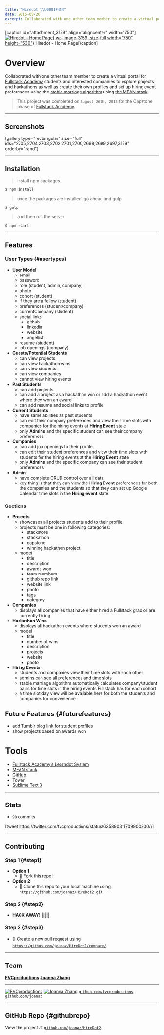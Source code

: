 ```yaml
---
title: "Hiredot \\U0001F454"
date: 2015-08-26
excerpt: Collaborated with one other team member to create a virtual portal for Fullstack Academy students and interested companies to explore projects and hackathons as well as create their own profiles and set up hiring event preferences using the stable marriage algorithm using the MEAN stack.
---
```


\[caption id="attachment\_3159" align="aligncenter"
width="750"\][![Hiredot - Home
Page](https://fvcproductions.files.wordpress.com/2015/08/hiredot-latest.png){.wp-image-3159
.size-full width="750"
height="530"}](https://fvcproductions.com/portfolio/hiredot/hiredot-latest/)
Hiredot - Home Page\[/caption\]

Overview
========

Collaborated with one other team member to create a virtual portal for
[Fullstack Academy](https://fullstackacademy.com "Fullstack Academy")
students and interested companies to explore projects and hackathons as
well as create their own profiles and set up hiring event preferences
using the [stable marriage
algorithm](https://www.wikiwand.com/en/Stable_marriage_problem "stable marriage algorithm")
using [the MEAN stack](https://mean.io "MEAN stack").

> This project was completed on `August 26th, 2015` for the Capstone
> phase of [Fullstack
> Academy](https://fullstackacademy.com "Fullstack Academy").

------------------------------------------------------------------------

Screenshots
-----------

\[gallery type="rectangular" size="full"
ids="2705,2704,2703,2702,2701,2700,2698,2699,2697,3159" orderby="rand"\]

------------------------------------------------------------------------

Installation
------------

> install npm packages

    $ npm install

> once the packages are installed, go ahead and gulp

    $ gulp

> and then run the server

    $ npm start

------------------------------------------------------------------------

Features
--------

### User Types {#usertypes}

-   **User Model**
    -   email
    -   password
    -   role (student, admin, company)
    -   photo
    -   cohort (student)
    -   if they are a fellow (student)
    -   preferences (student/company)
    -   currentCompany (student)
    -   social links
        -   github
        -   linkedin
        -   website
        -   angellist
    -   resume (student)
    -   job openings (company)
-   **Guests/Potential Students**
    -   can view projects
    -   can view hackathon wins
    -   can view students
    -   can view companies
    -   cannot view hiring events
-   **Past Students**
    -   can add projects
    -   can add a project as a hackathon win or add a hackathon event
        where they won an award
    -   can add resume and social links to profile
-   **Current Students**
    -   have same abilities as past students
    -   can edit their company preferences and view their time slots
        with companies for the hiring events at **Hiring Event** state
    -   only **Admins** and the specific student can see their company
        preferences
-   **Companies**
    -   can add job openings to their profile
    -   can edit their student preferences and view their time slots
        with students for the hiring events at the **Hiring Event**
        state
    -   only **Admins** and the specific company can see their student
        preferences
-   **Admin**
    -   have complete CRUD control over all data
    -   key thing is that they can view the **Hiring Event** preferences
        for both the companies and the students so that they can set up
        Google Calendar time slots in the **Hiring event** state

### Sections

-   **Projects**
    -   showcases all projects students add to their profile
    -   projects must be one in following categories:
        -   stackstore
        -   stackathon
        -   capstone
        -   winning hackathon project
    -   model
        -   title
        -   description
        -   awards won
        -   team members
        -   github repo link
        -   website link
        -   photo
        -   tags
        -   category
-   **Companies**
    -   displays all companies that have either hired a Fullstack grad
        or are currently hiring
-   **Hackathon Wins**
    -   displays all hackathon events where students won an award
    -   model
        -   title
        -   number of wins
        -   description
        -   projects
        -   website
        -   photo
-   **Hiring Events**
    -   students and companies view their time slots with each other
    -   admins can see all preferences and time slots
    -   stable marriage algorithm automatically calculates
        company/student pairs for time slots in the hiring events
        Fullstack has for each cohort
    -   a time slot day view will be available here for both the
        students and companies for convenience

Future Features {#futurefeatures}
---------------

-   add Tumblr blog link for student profiles
-   show projects based on awards won

Tools
=====

-   [Fullstack Academy’s Learndot
    System](https://learn.fullstackacademy.com "Fullstack Academy - Learndot")
-   [MEAN stack](https://mean.io "MEAN stack")
-   [GitHub](https://github.com "GitHub")
-   [Tower](https://www.git-tower.com/ "Tower")
-   [Sublime Text 3](https://www.sublimetext.com/3 "Sublime Text 3")

------------------------------------------------------------------------

Stats
-----

-   `98` commits

\[tweet https://twitter.com/fvcproductions/status/635890311709900800/\]

------------------------------------------------------------------------

Contributing
------------

### Step 1 {#step1}

-   **Option 1**
    -   🍴 Fork this repo!
-   **Option 2**
    -   👯 Clone this repo to your local machine using
        `https://github.com/joanaz/HireDot2.git`

### Step 2 {#step2}

-   **HACK AWAY!** 🔨🔨🔨

### Step 3 {#step3}

-   🔃 Create a new pull request using
    [`https://github.com/joanaz/HireDot2/compare/`](https://github.com/joanaz/HireDot2/compare/).

------------------------------------------------------------------------

Team
----

  [**FVCproductions**](https://fvcproductions.com)                                                              [**Joanna Zhang**](https://github.com/joanaz)
  ------------------------------------------------------------------------------------------------------------ ----------------------------------------------------------------------------------------------------------
  [![FVCproductions](https://avatars1.githubusercontent.com/u/4284691?v=3&s=200)](https://fvcproductions.com)   [![Joanna Zhang](https://avatars1.githubusercontent.com/u/8575618?v=3&s=200)](https://github.com/joanaz)
  [`github.com/fvcproductions`](https://github.com/fvcproductions)                                              [`github.com/joanaz`](https://github.com/joanaz)

------------------------------------------------------------------------

GitHub Repo {#githubrepo}
-----------

View the project at
[`github.com/joanaz/HireDot2`](https://github.com/joanaz/HireDot2 "Hiredot").
